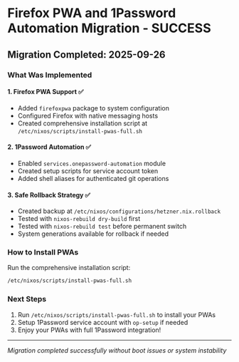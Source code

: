 # Firefox PWA and 1Password Automation Migration - SUCCESS

## Migration Completed: 2025-09-26

### What Was Implemented

#### 1. Firefox PWA Support ✅
- Added `firefoxpwa` package to system configuration
- Configured Firefox with native messaging hosts
- Created comprehensive installation script at `/etc/nixos/scripts/install-pwas-full.sh`

#### 2. 1Password Automation ✅
- Enabled `services.onepassword-automation` module
- Created setup scripts for service account token
- Added shell aliases for authenticated git operations

#### 3. Safe Rollback Strategy ✅
- Created backup at `/etc/nixos/configurations/hetzner.nix.rollback`
- Tested with `nixos-rebuild dry-build` first
- Tested with `nixos-rebuild test` before permanent switch
- System generations available for rollback if needed

### How to Install PWAs

Run the comprehensive installation script:
```bash
/etc/nixos/scripts/install-pwas-full.sh
```

### Next Steps

1. Run `/etc/nixos/scripts/install-pwas-full.sh` to install your PWAs
2. Setup 1Password service account with `op-setup` if needed
3. Enjoy your PWAs with full 1Password integration!

---
*Migration completed successfully without boot issues or system instability*
